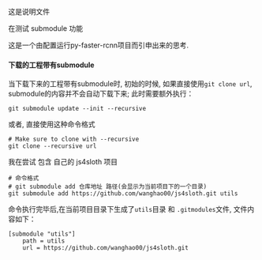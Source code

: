 这是说明文件

在测试 submodule 功能

这是一个由配置运行py-faster-rcnn项目而引申出来的思考.

#### 下载的工程带有submodule
当下载下来的工程带有submodule时, 初始的时候, 如果直接使用`git clone url`, submodule的内容并不会自动下载下来; 此时需要额外执行：
```
git submodule update --init --recursive
```
或者, 直接使用这种命令格式
```
# Make sure to clone with --recursive
git clone --recursive url
```

我在尝试 包含 自己的 js4sloth 项目
```
# 命令格式
# git submodule add 仓库地址 路径(会显示为当前项目下的一个目录)
git submodule add https://github.com/wanghao00/js4sloth.git utils
```

命令执行完毕后,在当前项目目录下生成了`utils`目录 和 `.gitmodules`文件, 文件内容如下：
```
[submodule "utils"]
	path = utils
	url = https://github.com/wanghao00/js4sloth.git
```


